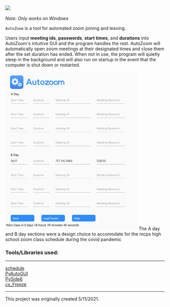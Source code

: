 
 <img src="https://i.postimg.cc/RZN6YsGy/Auto-Zoom-Readme.png" style="height:150px"  >


*Note: Only works on Windows*  

`AutoZoom` is a tool for automated zoom joining and leaving. 

Users input **meeting ids**, **passwords**, **start times**, and **durations** into AutoZoom's intuitive GUI and the program handles the rest. AutoZoom will automatically open zoom meetings at their designated times and close them after the set duration has ended. When not in use, the program will quietly sleep in the background and will also run on startup in the event that the computer is shut down or restarted.  

<img src="https://github.com/KeejayK/AutoZoom/blob/main/preview.png?raw=true" height=500>    
The A day and B day sections were a design choice to accomodate for the mcps high school zoom class schedule during the covid pandemic    
 
### Tools/Libraries used:  

---

[schedule](https://schedule.readthedocs.io/en/stable/)  
[PyAutoGUI](https://pyautogui.readthedocs.io/en/latest/)  
[PySide6](https://doc.qt.io/qtforpython/)  
[cx_Freeze](https://cx-freeze.readthedocs.io/en/latest/)  

---

This project was originally created 5/11/2021. 
